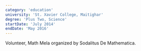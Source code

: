```yaml
---
category: 'education'
university: 'St. Xavier College, Maitighar'
degree: 'Plus Two, Science'
startDate: 'July 2014'
endDate: 'May 2016'
---
```


Volunteer, Math Mela organized by Sodalitus De Mathematica.
